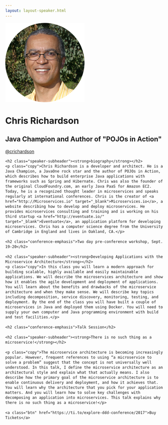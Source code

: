```yaml
---
layout: layout-speaker.html
---
```


<div class="container section featured-speaker">
  <div class="row">
  <div class="col-xs-12 col-sm-2 img-container">
    <img class="speaker-page-img" src="../img/speakers/Chris-Richardson-ON.png" />
  </div>
  <div class="col-xs-12 col-sm-10 copy-container">
    <h1 class="speaker-header">Chris Richardson</h1>
    <h2 class="speaker-subtitle">Java Champion and Author of "POJOs in Action"</h2>
    <p class="copy"><a class="speaker-handle" href="https://twitter.com/crichardson" target="_blank">@crichardson</a></p>

    <h2 class="speaker-subheader"><strong>biography</strong></h2>
    <p class="copy">Chris Richardson is a developer and architect. He is a Java Champion, a JavaOne rock star and the author of POJOs in Action, which describes how to build enterprise Java applications with frameworks such as Spring and Hibernate. Chris was also the founder of the original CloudFoundry.com, an early Java PaaS for Amazon EC2. Today, he is a recognized thought leader in microservices and speaks regularly at international conferences. Chris is the creator of <a href="http://Microservices.io" target="_blank">Microservices.io</a>, a website describing how to develop and deploy microservices. He provides microservices consulting and training and is working on his third startup <a href="http://eventuate.io/" target="_blank">Eventuate</a>, an application platform for developing microservices. Chris has a computer science degree from the University of Cambridge in England and lives in Oakland, CA.</p>

    <h2 class="conference-emphasis">Two day pre-conference workshop, Sept. 19-20</h2>

    <h2 class="speaker-subheader"><strong>Developing Applications with the Microservice Architecture</strong></h2>
    <p class="copy">In this class you will learn a modern approach for building scalable, highly available and easily maintainable applications. We will describe the microservices architecture and show how it enables the agile development and deployment of applications. You will learn about the benefits and drawbacks of the microservice architecture and when they make sense. We will describe key topics including decomposition, service discovery, monitoring, testing, and deployment. By the end of the class you will have built a couple of microservices in Java and deployed them using Docker. You will need to supply your own computer and Java programming environment with build and test facilities.</p>

    <h2 class="conference-emphasis">Talk Session</h2>

    <h2 class="speaker-subheader"><strong>There is no such thing as a microservice!</strong></h2>

    <p class="copy">The microservice architecture is becoming increasingly popular. However, frequent references to using “a microservice to solve a problem” suggest that the concept is not universally well understood. In this talk, I define the microservice architecture as an architectural style and explain what that actually means. I also describe how the primary goal of the microservice architecture is to enable continuous delivery and deployment, and how it achieves that. You will learn why the architecture that you pick for your application matters. And you will learn how to solve key challenges with decomposing an application into microservices. This talk explains why there is no such thing as a microservice!</p>

    <a class="btn" href="https://ti.to/explore-ddd-conference/2017">Buy Tickets</a>

  </div>
</div>
</div>
